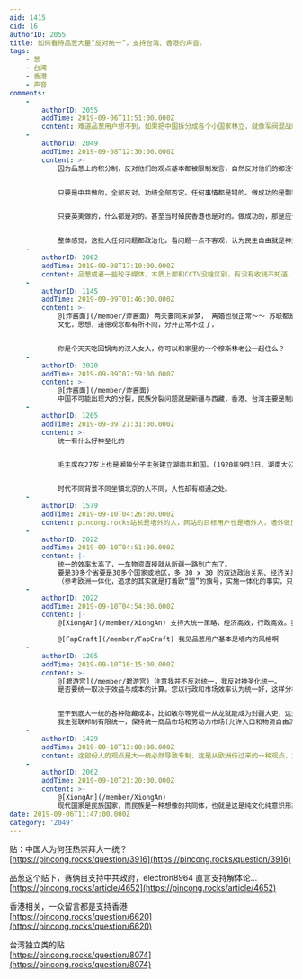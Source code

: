 ```yaml
---
aid: 1415
cid: 16
authorID: 2055
title: 如何看待品葱大量“反对统一”，支持台湾、香港的声音。
tags:
    - 葱
    - 台湾
    - 香港
    - 声音
comments:
    -
        authorID: 2055
        addTime: 2019-09-06T11:51:00.000Z
        content: 难道品葱用户想不到，如果把中国拆分成各个小国家林立，就像军阀混战时期一样，且不说发展，和平都难保证。
    -
        authorID: 2049
        addTime: 2019-09-08T12:30:00.000Z
        content: >-
            因为品葱上的积分制，反对他们的观点基本都被限制发言，自然反对他们的都没有了声音。西方新闻媒体也是在控制反对他们的言论，比如facebook和youtube封号。感觉这些被西方自由民主洗脑的狂热分子，真是失去独立思考的能力。


            只要是中共做的，全部反对，功绩全部否定。任何事情都是错的。做成功的是剽窃，没做好的是应该的。


            只要英美做的，什么都是对的。甚至当时殖民香港也是对的。做成功的，那是应该的。做不好的，那是被污蔑的。


            整体感觉，这批人任何问题都政治化。看问题一点不客观，认为民主自由就是神主牌，有了民主自由就有了一切。基本无法沟通，让他们活在自己的世界得瑟吧。完全可以忽略他们，将来用事实打脸。
    -
        authorID: 2062
        addTime: 2019-09-08T17:10:00.000Z
        content: 品葱或者一些轮子媒体，本质上都和CCTV没啥区别，有没有收钱不知道，但立场先行，证据然后再捏造的没什么价值。
    -
        authorID: 1145
        addTime: 2019-09-09T01:46:00.000Z
        content: >-
            @[炸酱面](/member/炸酱面) 两夫妻同床异梦， 离婚也很正常～～ 苏联都是可以这样分几块， 有什么不行，
            文化，思想，道德观念都有所不同，分开正常不过了，


            你是个天天吃回锅肉的汉人女人，你可以和家里的一个穆斯林老公一起住么？
    -
        authorID: 2020
        addTime: 2019-09-09T07:59:00.000Z
        content: >-
            @[炸酱面](/member/炸酱面)
            中国不可能出现大的分裂，民族分裂问题就是新疆与西藏，香港、台湾主要是制度问题。如果那一天美国进入独裁极权体制，美国分裂的可能性倒更大。
    -
        authorID: 1205
        addTime: 2019-09-09T21:31:00.000Z
        content: >-
            统一有什么好神圣化的


            毛主席在27岁上也是湘独分子主张建立湖南共和国。(1920年9月3日，湖南大公报文章《湖南建设问题的根本问题》，出处《毛泽东早期文稿1912.6～1920.11》)


            时代不同背景不同坐镇北京的人不同，人性却有相通之处。
    -
        authorID: 1579
        addTime: 2019-09-10T04:26:00.000Z
        content: pincong.rocks站长是墙外的人，网站的目标用户也是墙外人，墙外做反共媒体是一门生意。墙内人在那最明显感受到的就是满屏的支那
    -
        authorID: 2022
        addTime: 2019-09-10T04:51:00.000Z
        content: |-
            统一的效率太高了，一车物资直接就从新疆一路到广东了。  
            要是30多个省要是30多个国家或地区，多 30 x 30 的双边政治关系、经济关系，那中国的经济增长就不可能如此快。  
            （参考欧洲一体化，追求的其实就是打着欧“盟”的旗号，实施一体化的事实，只不过也是遭到美国打压）
    -
        authorID: 2022
        addTime: 2019-09-10T04:54:00.000Z
        content: |-
            @[XiongAn](/member/XiongAn) 支持大统一策略，经济高效，行政高效。我上一条留言忘记艾特你了，请上翻。

            @[FapCraft](/member/FapCraft) 我见品葱用户基本是墙内的风格啊
    -
        authorID: 1205
        addTime: 2019-09-10T10:15:00.000Z
        content: >-
            @[碧游宫](/member/碧游宫) 注意我并不反对统一，我反对神圣化统一。
            是否要统一取决于效益与成本的计算。您以行政和市场效率认为统一好，这样分析很好，就是我所主张的去神圣化。


            至于到底大一统的各种隐藏成本，比如敏尔等党棍一从龙就能成为封疆大吏，这是不是大一统的成本？几个人决策要搞大跃进全国范围糟殃，是不是成本？
            我主张联邦制有限统一，保持统一商品市场和劳动力市场(允许人口和物资自由流动)，各省行政自治。
    -
        authorID: 1429
        addTime: 2019-09-10T13:00:00.000Z
        content: 这部份人的观点是大一统必然导致专制，这是从欧洲传过来的一种观点，没什么好争的，人类社会的发展的趋势是国家的消亡，无所谓大一统
    -
        authorID: 2062
        addTime: 2019-09-10T21:20:00.000Z
        content: >-
            @[XiongAn](/member/XiongAn)
            现代国家是民族国家，而民族是一种想像的共同体，也就是这是纯文化纯意识形态，并不是基于成本的考虑。假设哈，现在美国南方开始集体右转，认为独立效益更高，美国能顺理成章的分成两个么？相同道理的还有，英国的北爱，西班牙的加泰隆尼，加拿大的魁北克。至于邦联或者地方权利的多少，其实是一个政制问题。
date: 2019-09-06T11:47:00.000Z
category: '2049'
---
```


贴：中国人为何狂热崇拜大一统？  
[https://pincong.rocks/question/3916](https://pincong.rocks/question/3916)

品葱这个贴下，赛俩目支持中共政府，electron8964 直言支持解体论...  
[https://pincong.rocks/article/4652](https://pincong.rocks/article/4652)

香港相关，一众留言都是支持香港  
[https://pincong.rocks/question/6620](https://pincong.rocks/question/6620)

台湾独立类的贴  
[https://pincong.rocks/question/8074](https://pincong.rocks/question/8074)
